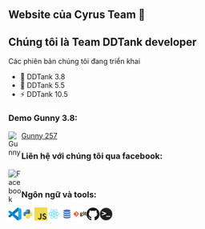 ## Website của Cyrus Team 👋

## Chúng tôi là Team DDTank developer

Các phiên bản chúng tôi đang triển khai

- 🌱 DDTank 3.8
- 🥅 DDTank 5.5
- ⚡ DDTank 10.5

### Demo Gunny 3.8:

[<img align="left" alt="Gunny" width="26px" src="https://cdn.discordapp.com/attachments/808497318466027530/894740148145762304/download.jpg" />Gunny 257][website]


### Liên hệ với chúng tôi qua facebook:

[<img align="left" alt="Facebook" width="26px" src="https://www.facebook.com/images/fb_icon_325x325.png" />][facebook] 

<br />

### Ngôn ngữ và tools:

[<img align="left" alt="Visual Studio Code" width="26px" src="https://raw.githubusercontent.com/github/explore/80688e429a7d4ef2fca1e82350fe8e3517d3494d/topics/visual-studio-code/visual-studio-code.png" />][website]
[<img align="left" alt="Python" width="26px" src="https://raw.githubusercontent.com/github/explore/80688e429a7d4ef2fca1e82350fe8e3517d3494d/topics/python/python.png" />][website]
[<img align="left" alt="JavaScript" width="26px" src="https://raw.githubusercontent.com/github/explore/80688e429a7d4ef2fca1e82350fe8e3517d3494d/topics/javascript/javascript.png" />][website]
[<img align="left" alt="React" width="26px" src="https://raw.githubusercontent.com/github/explore/80688e429a7d4ef2fca1e82350fe8e3517d3494d/topics/react/react.png" />][website]
[<img align="left" alt="SQL" width="26px" src="https://raw.githubusercontent.com/github/explore/80688e429a7d4ef2fca1e82350fe8e3517d3494d/topics/sql/sql.png" />][website]
[<img align="left" alt="Git" width="26px" src="https://raw.githubusercontent.com/github/explore/80688e429a7d4ef2fca1e82350fe8e3517d3494d/topics/git/git.png" />][website]
[<img align="left" alt="GitHub" width="26px" src="https://raw.githubusercontent.com/github/explore/78df643247d429f6cc873026c0622819ad797942/topics/github/github.png" />][website]
[<img align="left" alt="Terminal" width="26px" src="https://raw.githubusercontent.com/github/explore/80688e429a7d4ef2fca1e82350fe8e3517d3494d/topics/terminal/terminal.png" />][website]


[website]: http://id.gunny257.net/
[facebook]: https://www.facebook.com/CyR.Diggory
